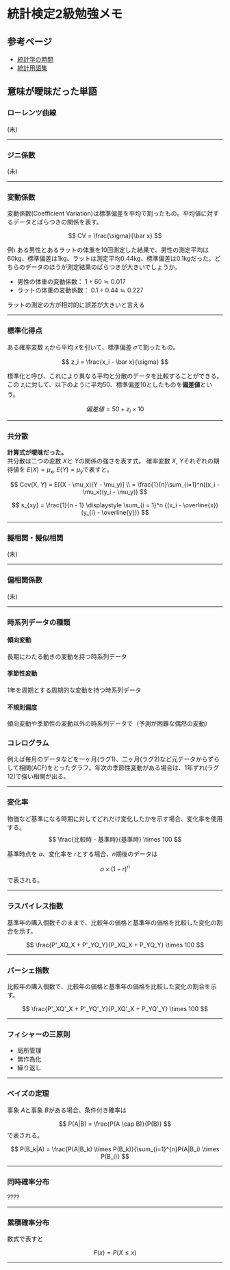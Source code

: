 # 統計検定2級勉強メモ

## 参考ページ
* [統計学の時間](https://bellcurve.jp/statistics/course/)
* [統計用語集](https://bellcurve.jp/statistics/glossary/initial/a/)


## 意味が曖昧だった単語
### ローレンツ曲線
(未)

---
### ジニ係数
(未)

---
### 変動係数
変動係数(Coefficient Variation)は標準偏差を平均で割ったもの。平均値に対するデータとばらつきの関係を表す。

$$
CV = \frac{\sigma}{\bar x}
$$

例)
ある男性とあるラットの体重を10回測定した結果で、男性の測定平均は60kg、標準偏差は1kg、ラットは測定平均0.44kg、標準偏差は0.1kgだった。どちらのデータのほうが測定結果のばらつきが大きいでしょうか。
* 男性の体重の変動係数： $1 \div 60 \fallingdotseq 0.017$  
* ラットの体重の変動係数： $0.1 \div 0.44 \fallingdotseq 0.227$

ラットの測定の方が相対的に誤差が大きいと言える

---
### 標準化得点
ある確率変数 $x_i$から平均 $\bar x$を引いて、標準偏差 $\sigma$で割ったもの。

$$
z_i = \frac{x_i - \bar x}{\sigma}
$$

標準化と呼び、これにより異なる平均と分散のデータを比較することができる。  
この $z_i$に対して、以下のように平均50、標準偏差10としたものを**偏差値**という。

$$
偏差値 = 50 + z_i \times 10
$$

---
### 共分散
**計算式が曖昧だった。**  
共分散は二つの変数 $X$と $Y$の関係の強さを表す式。
確率変数 $X$, $Y$それぞれの期待値を $E(X) = \mu_x$, $E(Y) = \mu_y$で表すと。

$$
Cov(X, Y) = E[(X - \mu_x)(Y - \mu_y)] \\
= \frac{1}{n}\sum_{i=1}^n((x_i - \mu_x)(y_i - \mu_y))
$$

$$
s_{xy} = \frac{1}{n - 1} \displaystyle \sum_{i = 1}^n 
{(x_i - \overline{x})(y_{i} - \overline{y})}
$$

---
### 擬相関・擬似相関
(未)

---
### 偏相関係数
(未)

---
### 時系列データの種類
#### 傾向変動
長期にわたる動きの変動を持つ時系列データ

#### 季節性変動
1年を周期とする周期的な変動を持つ時系列データ

#### 不規則偏度
傾向変動や季節性の変動以外の時系列データで（予測が困難な偶然の変動）

### コレログラム
例えば毎月のデータなどを一ヶ月(ラグ1)、二ヶ月(ラグ2)など元データからずらして相関(ACF)をとったグラフ。年次の季節性変動がある場合は、1年ずれ(ラグ12)で強い相関が出る。

---
### 変化率
物価など基準になる時期に対してどれだけ変化したかを示す場合、変化率を使用する。
$$
\frac{比較時 - 基準時}{基準時} \times 100
$$

基準時点を $a$、変化率を $r$とする場合、$n$期後のデータは

$$
a \times (1 - r)^n
$$
で表される。

---
### ラスパイレス指数
基準年の購入個数そのままで、比較年の価格と基準年の価格を比較した変化の割合を示す。

$$
\frac{P'_XQ_X + P'_YQ_Y}{P_XQ_X + P_YQ_Y} \times 100
$$

---
### パーシェ指数
比較年の購入個数で、比較年の価格と基準年の価格を比較した変化の割合を示す。

$$
\frac{P'_XQ'_X + P'_YQ'_Y}{P_XQ'_X + P_YQ'_Y} \times 100
$$

---
### フィシャーの三原則
* 局所管理
* 無作為化
* 繰り返し

---
### ベイズの定理

事象 $A$と事象 $B$がある場合、条件付き確率は

$$
P(A|B) = \frac{P(A \cap B)}{P(B)}
$$
で表される。

$$
P(B_k|A) = \frac{P(A|B_k) \times P(B_k)}{\sum_{i=1}^{n}P(A|B_i) \times P(B_i)}
$$

---
### 同時確率分布
????

---
### 累積確率分布
数式で表すと

$$
F(x) = P(X \le x)
$$

---
### 